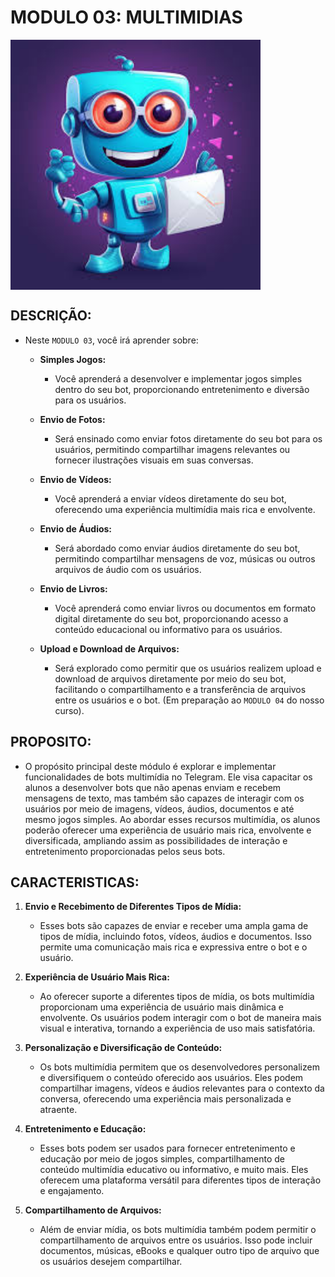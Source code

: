 # MODULO 03: MULTIMIDIAS 

<img src="FOTO.jpg" align="center" width="400"> <br>

## DESCRIÇÃO:
- Neste `MODULO 03`, você irá aprender sobre:

    - **Simples Jogos:**
      - Você aprenderá a desenvolver e implementar jogos simples dentro do seu bot, proporcionando entretenimento e diversão para os usuários.

    - **Envio de Fotos:**
      - Será ensinado como enviar fotos diretamente do seu bot para os usuários, permitindo compartilhar imagens relevantes ou fornecer ilustrações visuais em suas conversas.

    - **Envio de Vídeos:**
      - Você aprenderá a enviar vídeos diretamente do seu bot, oferecendo uma experiência multimídia mais rica e envolvente.

    - **Envio de Áudios:**
      - Será abordado como enviar áudios diretamente do seu bot, permitindo compartilhar mensagens de voz, músicas ou outros arquivos de áudio com os usuários.

    - **Envio de Livros:**
      - Você aprenderá como enviar livros ou documentos em formato digital diretamente do seu bot, proporcionando acesso a conteúdo educacional ou informativo para os usuários.

    - **Upload e Download de Arquivos:**
      - Será explorado como permitir que os usuários realizem upload e download de arquivos diretamente por meio do seu bot, facilitando o compartilhamento e a transferência de arquivos entre os usuários e o bot. (Em preparação ao `MODULO 04` do nosso curso).


## PROPOSITO:
- O propósito principal deste módulo é explorar e implementar funcionalidades de bots multimídia no Telegram. Ele visa capacitar os alunos a desenvolver bots que não apenas enviam e recebem mensagens de texto, mas também são capazes de interagir com os usuários por meio de imagens, vídeos, áudios, documentos e até mesmo jogos simples. Ao abordar esses recursos multimídia, os alunos poderão oferecer uma experiência de usuário mais rica, envolvente e diversificada, ampliando assim as possibilidades de interação e entretenimento proporcionadas pelos seus bots.

## CARACTERISTICAS:
1. **Envio e Recebimento de Diferentes Tipos de Mídia:**
   - Esses bots são capazes de enviar e receber uma ampla gama de tipos de mídia, incluindo fotos, vídeos, áudios e documentos. Isso permite uma comunicação mais rica e expressiva entre o bot e o usuário.

2. **Experiência de Usuário Mais Rica:**
   - Ao oferecer suporte a diferentes tipos de mídia, os bots multimídia proporcionam uma experiência de usuário mais dinâmica e envolvente. Os usuários podem interagir com o bot de maneira mais visual e interativa, tornando a experiência de uso mais satisfatória.

3. **Personalização e Diversificação de Conteúdo:**
   - Os bots multimídia permitem que os desenvolvedores personalizem e diversifiquem o conteúdo oferecido aos usuários. Eles podem compartilhar imagens, vídeos e áudios relevantes para o contexto da conversa, oferecendo uma experiência mais personalizada e atraente.

4. **Entretenimento e Educação:**
   - Esses bots podem ser usados para fornecer entretenimento e educação por meio de jogos simples, compartilhamento de conteúdo multimídia educativo ou informativo, e muito mais. Eles oferecem uma plataforma versátil para diferentes tipos de interação e engajamento.

5. **Compartilhamento de Arquivos:**
   - Além de enviar mídia, os bots multimídia também podem permitir o compartilhamento de arquivos entre os usuários. Isso pode incluir documentos, músicas, eBooks e qualquer outro tipo de arquivo que os usuários desejem compartilhar.


